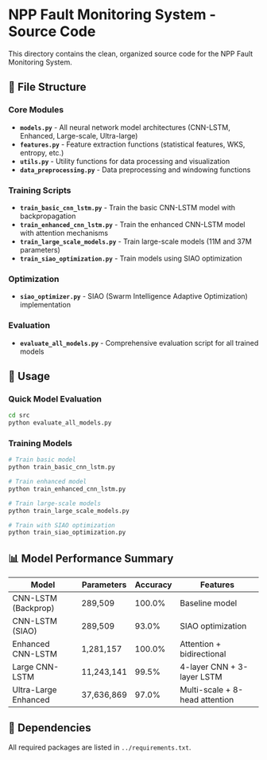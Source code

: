 # NPP Fault Monitoring System - Source Code

This directory contains the clean, organized source code for the NPP Fault Monitoring System.

## 📁 File Structure

### Core Modules
- **`models.py`** - All neural network model architectures (CNN-LSTM, Enhanced, Large-scale, Ultra-large)
- **`features.py`** - Feature extraction functions (statistical features, WKS, entropy, etc.)
- **`utils.py`** - Utility functions for data processing and visualization
- **`data_preprocessing.py`** - Data preprocessing and windowing functions

### Training Scripts
- **`train_basic_cnn_lstm.py`** - Train the basic CNN-LSTM model with backpropagation
- **`train_enhanced_cnn_lstm.py`** - Train the enhanced CNN-LSTM model with attention mechanisms
- **`train_large_scale_models.py`** - Train large-scale models (11M and 37M parameters)
- **`train_siao_optimization.py`** - Train models using SIAO optimization

### Optimization
- **`siao_optimizer.py`** - SIAO (Swarm Intelligence Adaptive Optimization) implementation

### Evaluation
- **`evaluate_all_models.py`** - Comprehensive evaluation script for all trained models

## 🚀 Usage

### Quick Model Evaluation
```bash
cd src
python evaluate_all_models.py
```

### Training Models
```bash
# Train basic model
python train_basic_cnn_lstm.py

# Train enhanced model  
python train_enhanced_cnn_lstm.py

# Train large-scale models
python train_large_scale_models.py

# Train with SIAO optimization
python train_siao_optimization.py
```

## 📊 Model Performance Summary

| Model | Parameters | Accuracy | Features |
|-------|------------|----------|----------|
| CNN-LSTM (Backprop) | 289,509 | 100.0% | Baseline model |
| CNN-LSTM (SIAO) | 289,509 | 93.0% | SIAO optimization |
| Enhanced CNN-LSTM | 1,281,157 | 100.0% | Attention + bidirectional |
| Large CNN-LSTM | 11,243,141 | 99.5% | 4-layer CNN + 3-layer LSTM |
| Ultra-Large Enhanced | 37,636,869 | 97.0% | Multi-scale + 8-head attention |

## 🔧 Dependencies

All required packages are listed in `../requirements.txt`.
